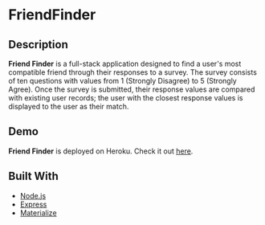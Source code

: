 # FriendFinder

## Description

**__Friend Finder__** is a full-stack application designed to find a user's most compatible friend through their responses to a survey. The survey consists of ten questions with values from 1 (Strongly Disagree) to 5 (Strongly Agree). Once the survey is submitted, their response values are compared with existing user records; the user with the closest response values is displayed to the user as their match.

## Demo

**__Friend Finder__** is deployed on Heroku. Check it out [here](https://fab-friend-finder-8080.herokuapp.com/).

## Built With

* [Node.js](https://nodejs.org/en/)
* [Express](https://expressjs.com/)
* [Materialize](https://materializecss.com/)